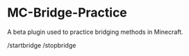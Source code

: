 # MC-Bridge-Practice

A beta plugin used to practice bridging methods in Minecraft.

/startbridge
/stopbridge

